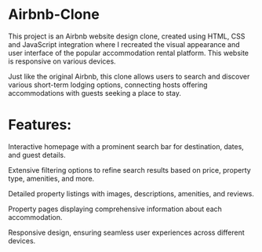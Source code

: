 # Airbnb-Clone
This project is an Airbnb website design clone, created using HTML, CSS and JavaScript integration where I recreated the visual appearance and user interface of the popular accommodation rental platform.
This website is responsive on various devices.

Just like the original Airbnb, this clone allows users to search and discover various short-term lodging options, connecting hosts offering accommodations with guests seeking a place to stay.

# Features:
Interactive homepage with a prominent search bar for destination, dates, and guest details.

Extensive filtering options to refine search results based on price, property type, amenities, and more.

Detailed property listings with images, descriptions, amenities, and reviews.

Property pages displaying comprehensive information about each accommodation.

Responsive design, ensuring seamless user experiences across different devices.
